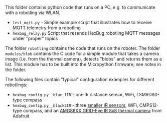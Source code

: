This folder contains python code that runs on a PC, e.g. to communicate with a robotling via WLAN.  
- `test_mqtt.py` - Simple example script that illustrates how to receive MQTT telemetry from a robotling
- `hexbug_relay.py` Script that resends HexBug robotling MQTT messages under "proper" topics

The folder `robotling` contains the code that runs on the roboter.
The folder `modules/blob` contains the C code for a simple module that takes a camera image (i.e. from the thermal camera), detects "blobs" and returns them as a list. This module has to be built into the Micropython firmware; see notes in the folder.

The following files contain "typical" configuration examples for different robotlings:
- `hexbug_config.py__blue_1IR` - one IR distance sensor, WiFi, LSM9DS0-type compass
- `hexbug_config.py__black3IR` - three [smaller IR sensors](https://github.com/teuler/robotling/wiki/Sensoren-etc#GP2Y0AF15X), WiFi, CMPS12-type compass, and an [AMG88XX GRID-Eye IR 8x8 thermal camera](https://learn.adafruit.com/adafruit-amg8833-8x8-thermal-camera-sensor?view=all) from Adafruit

